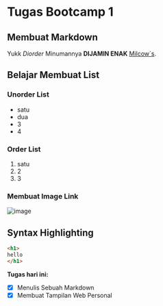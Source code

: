 # Tugas Bootcamp 1

## Membuat Markdown

Yukk *Diorder* Minumannya **DIJAMIN ENAK** [Milcow`s](https://milcowss.000webhostapp.com/).


##  Belajar Membuat List

### Unorder List
- satu
- dua
- 3
- 4
### Order List
1. satu
2. 2
3. 3

### Membuat Image Link
![image](/BANNER.jpg)

## Syntax Highlighting
```html
<h1>
hello
</h1>
```

**Tugas hari ini:**

- [x] Menulis Sebuah Markdown
- [x] Membuat Tampilan Web Personal
